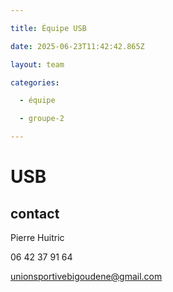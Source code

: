 ```yaml
---

title: Équipe USB

date: 2025-06-23T11:42:42.865Z

layout: team

categories:

  - équipe

  - groupe-2

---
```


# USB



## contact 

Pierre Huitric 

06 42 37 91 64

unionsportivebigoudene@gmail.com

